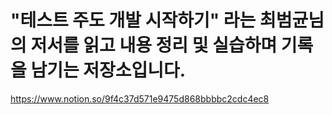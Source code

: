 #  "테스트 주도 개발 시작하기" 라는 최범균님의 저서를 읽고 내용 정리 및 실습하며 기록을 남기는 저장소입니다.

https://www.notion.so/9f4c37d571e9475d868bbbbc2cdc4ec8
